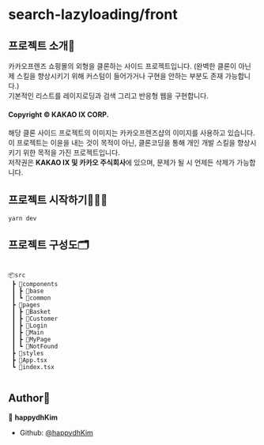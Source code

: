 # search-lazyloading/front

## 프로젝트 소개🦉

카카오프렌즈 쇼핑몰의 외형을 클론하는 사이드 프로젝트입니다. (완벽한 클론이 아닌 제 스킬을 향상시키기 위해 커스텀이 들어가거나 구현을 안하는 부분도 존재 가능합니다.)  
기본적인 리스트를 레이지로딩과 검색 그리고 반응형 웹을 구현합니다.  

#### Copyright © KAKAO IX CORP.
해당 클론 사이드 프로젝트의 이미지는 카카오프렌즈샵의 이미지를 사용하고 있습니다.  
이 프로젝트는 이윤을 내는 것이 목적이 아닌, 클론코딩을 통해 개인 개발 스킬을 향상시키기 위한 목적을 가진 프로젝트입니다.  
저작권은 **KAKAO IX 및 카카오 주식회사**에 있으며, 문제가 될 시 언제든 삭제가 가능합니다.  

## 프로젝트 시작하기👩🏻‍🎨

```sh
yarn dev
```

## 프로젝트 구성도🗂

```

📦src
 ┣ 📂components
 ┃ ┣ 📂base
 ┃ ┗ 📂common
 ┣ 📂pages
 ┃ ┣ 📂Basket
 ┃ ┣ 📂Customer
 ┃ ┣ 📂Login
 ┃ ┣ 📂Main
 ┃ ┣ 📂MyPage
 ┃ ┗ 📂NotFound
 ┣ 📂styles
 ┣ 📜App.tsx
 ┗ 📜index.tsx
 
```

## Author🐤

👤 **happydhKim**

* Github: [@happydhKim](https://github.com/happydhKim)
